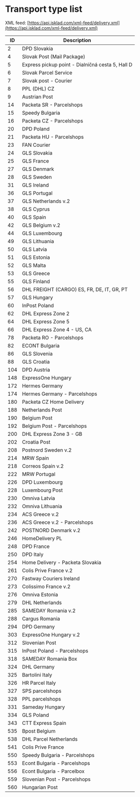 # Transport type list

XML feed: [https://api.isklad.com/xml-feed/delivery.xml](https://api.isklad.com/xml-feed/delivery.xml)

| ID  | Description                                      |
|-----|--------------------------------------------------|
| 2   | DPD Slovakia                                     |
| 4   | Slovak Post (Mail Package)                       |
| 5   | Express pickup point - Dialničná cesta 5, Hall D |
| 6   | Slovak Parcel Service                            |
| 7   | Slovak post - Courier                            |
| 8   | PPL (DHL) CZ                                     |
| 9   | Austrian Post                                    |
| 14  | Packeta SR - Parcelshops                         |
| 15  | Speedy Bulgaria                                  |
| 16  | Packeta CZ - Parcelshops                         |
| 20  | DPD Poland                                       |
| 21  | Packeta HU - Parcelshops                         |
| 23  | FAN Courier                                      |
| 24  | GLS Slovakia                                     |
| 25  | GLS France                                       |
| 27  | GLS Denmark                                      |
| 28  | GLS Sweden                                       |
| 31  | GLS Ireland                                      |
| 36  | GLS Portugal                                     |
| 37  | GLS Netherlands v.2                              |
| 38  | GLS Cyprus                                       |
| 40  | GLS Spain                                        |
| 42  | GLS Belgium v.2                                  |
| 44  | GLS Luxembourg                                   |
| 49  | GLS Lithuania                                    |
| 50  | GLS Latvia                                       |
| 51  | GLS Estonia                                      |
| 52  | GLS Malta                                        |
| 53  | GLS Greece                                       |
| 55  | GLS Finland                                      |
| 56  | DHL FREIGHT (CARGO) ES, FR, DE, IT, GR, PT       |
| 57  | GLS Hungary                                      |
| 60  | InPost Poland                                    |
| 62  | DHL Express Zone 2                               |
| 64  | DHL Express Zone 5                               |
| 66  | DHL Express Zone 4 - US, CA                      |
| 78  | Packeta RO - Parcelshops                         |
| 82  | ECONT Bulgaria                                   |
| 86  | GLS Slovenia                                     |
| 88  | GLS Croatia                                      |
| 104 | DPD Austria                                      |
| 148 | ExpressOne Hungary                               |
| 172 | Hermes Germany                                   |
| 174 | Hermes Germany - Parcelshops                     |
| 180 | Packeta CZ Home Delivery                         |
| 188 | Netherlands Post                                 |
| 190 | Belgium Post                                     |
| 192 | Belgium Post - Parcelshops                       |
| 200 | DHL Express Zone 3 - GB                          |
| 202 | Croatia Post                                     |
| 208 | Postnord Sweden v.2                              |
| 214 | MRW Spain                                        |
| 218 | Correos Spain v.2                                |
| 222 | MRW Portugal                                     |
| 226 | DPD Luxembourg                                   |
| 228 | Luxembourg Post                                  |
| 230 | Omniva Latvia                                    |
| 232 | Omniva Lithuania                                 |
| 234 | ACS Greece v.2                                   |
| 236 | ACS Greece v.2 - Parcelshops                     |
| 242 | POSTNORD Denmark v.2                             |
| 246 | HomeDelivery PL                                  |
| 248 | DPD France                                       |
| 250 | DPD Italy                                        |
| 254 | Home Delivery - Packeta Slovakia                 |
| 261 | Colis Prive France v.2                           |
| 270 | Fastway Couriers Ireland                         |
| 273 | Colissimo France v.2                             |
| 276 | Omniva Estonia                                   |
| 279 | DHL Netherlands                                  |
| 285 | SAMEDAY Romania v.2                              |
| 288 | Cargus Romania                                   |
| 294 | DPD Germany                                      |
| 303 | ExpressOne Hungary v.2                           |
| 312 | Slovenian Post                                   |
| 315 | InPost Poland - Parcelshops                      |
| 318 | SAMEDAY Romania Box                              |
| 324 | DHL Germany                                      |
| 325 | Bartolini Italy                                  |
| 326 | HR Parcel Italy                                  |
| 327 | SPS parcelshops                                  |
| 328 | PPL parcelshops                                  |
| 331 | Sameday Hungary                                  |
| 334 | GLS Poland                                       |
| 343 | CTT Express Spain                                |
| 535 | Bpost Belgium                                    |
| 538 | DHL Parcel Netherlands                           |
| 541 | Colis Prive France                               |
| 550 | Speedy Bulgaria - Parcelshops                    |
| 553 | Econt Bulgaria - Parcelshops                     |
| 556 | Econt Bulgaria - Parcelbox                       |
| 559 | Slovenian Post - Parcelshops                     |
| 560 | Hungarian Post                                   |
